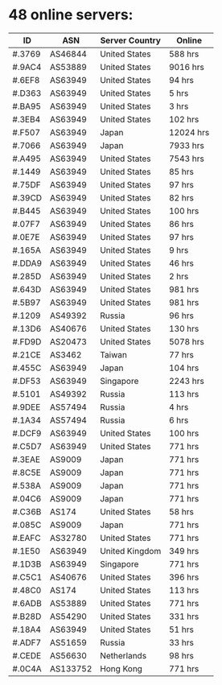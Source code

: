 # 48 online servers:

| ID | ASN | Server Country | Online |
| ------ | ------ | ------ | ------ |
| #.3769 | AS46844 | United States | 588 hrs |
| #.9AC4 | AS53889 | United States | 9016 hrs |
| #.6EF8 | AS63949 | United States | 94 hrs |
| #.D363 | AS63949 | United States | 5 hrs |
| #.BA95 | AS63949 | United States | 3 hrs |
| #.3EB4 | AS63949 | United States | 102 hrs |
| #.F507 | AS63949 | Japan | 12024 hrs |
| #.7066 | AS63949 | Japan | 7933 hrs |
| #.A495 | AS63949 | United States | 7543 hrs |
| #.1449 | AS63949 | United States | 85 hrs |
| #.75DF | AS63949 | United States | 97 hrs |
| #.39CD | AS63949 | United States | 82 hrs |
| #.B445 | AS63949 | United States | 100 hrs |
| #.07F7 | AS63949 | United States | 86 hrs |
| #.0E7E | AS63949 | United States | 97 hrs |
| #.165A | AS63949 | United States | 9 hrs |
| #.DDA9 | AS63949 | United States | 46 hrs |
| #.285D | AS63949 | United States | 2 hrs |
| #.643D | AS63949 | United States | 981 hrs |
| #.5B97 | AS63949 | United States | 981 hrs |
| #.1209 | AS49392 | Russia | 96 hrs |
| #.13D6 | AS40676 | United States | 130 hrs |
| #.FD9D | AS20473 | United States | 5078 hrs |
| #.21CE | AS3462 | Taiwan | 77 hrs |
| #.455C | AS63949 | Japan | 104 hrs |
| #.DF53 | AS63949 | Singapore | 2243 hrs |
| #.5101 | AS49392 | Russia | 113 hrs |
| #.9DEE | AS57494 | Russia | 4 hrs |
| #.1A34 | AS57494 | Russia | 6 hrs |
| #.DCF9 | AS63949 | United States | 100 hrs |
| #.C5D7 | AS63949 | United States | 771 hrs |
| #.3EAE | AS9009 | Japan | 771 hrs |
| #.8C5E | AS9009 | Japan | 771 hrs |
| #.538A | AS9009 | Japan | 771 hrs |
| #.04C6 | AS9009 | Japan | 771 hrs |
| #.C36B | AS174 | United States | 58 hrs |
| #.085C | AS9009 | Japan | 771 hrs |
| #.EAFC | AS32780 | United States | 771 hrs |
| #.1E50 | AS63949 | United Kingdom | 349 hrs |
| #.1D3B | AS63949 | Singapore | 771 hrs |
| #.C5C1 | AS40676 | United States | 396 hrs |
| #.48C0 | AS174 | United States | 113 hrs |
| #.6ADB | AS53889 | United States | 771 hrs |
| #.B28D | AS54290 | United States | 331 hrs |
| #.18A4 | AS63949 | United States | 51 hrs |
| #.ADF7 | AS51659 | Russia | 33 hrs |
| #.CEDE | AS56630 | Netherlands | 98 hrs |
| #.0C4A | AS133752 | Hong Kong | 771 hrs |

